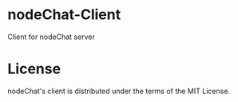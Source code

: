 nodeChat-Client
===============

Client for nodeChat server

License
=======

nodeChat's client is distributed under the terms of the MIT License.
